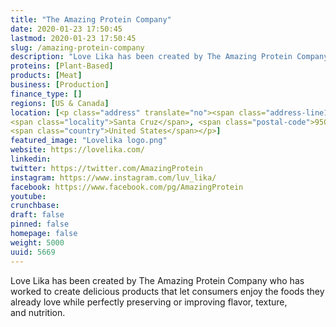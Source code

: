 ```yaml
---
title: "The Amazing Protein Company"
date: 2020-01-23 17:50:45
lastmod: 2020-01-23 17:50:45
slug: /amazing-protein-company
description: "Love Lika has been created by The Amazing Protein Company who has worked to create delicious products that let consumers enjoy the foods they already love while perfectly preserving or improving flavor, texture, and nutrition."
proteins: [Plant-Based]
products: [Meat]
business: [Production]
finance_type: []
regions: [US & Canada]
location: [<p class="address" translate="no"><span class="address-line1">Chestnut Street</span><br>
<span class="locality">Santa Cruz</span>, <span class="postal-code">95060</span><br>
<span class="country">United States</span></p>]
featured_image: "Lovelika logo.png"
website: https://lovelika.com/
linkedin: 
twitter: https://twitter.com/AmazingProtein
instagram: https://www.instagram.com/luv_lika/
facebook: https://www.facebook.com/pg/AmazingProtein
youtube: 
crunchbase: 
draft: false
pinned: false
homepage: false
weight: 5000
uuid: 5669
---
```

Love Lika has been created by The Amazing Protein Company who has worked to create delicious products that let consumers enjoy the foods they already love while perfectly preserving or improving flavor, texture, and nutrition.
